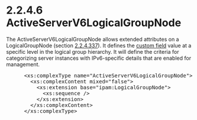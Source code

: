 <html dir="LTR" xmlns:mshelp="http://msdn.microsoft.com/mshelp" xmlns:ddue="http://ddue.schemas.microsoft.com/authoring/2003/5" xmlns:xlink="http://www.w3.org/1999/xlink" xmlns:tool="http://www.microsoft.com/tooltip">
 <body>
 <div id="header">
 <h1 class="heading">2.2.4.6 ActiveServerV6LogicalGroupNode</h1>
 </div>
 <div id="mainSection">
 <div id="mainBody">
 <div id="allHistory" class="saveHistory"></div>
 <div id="sectionSection0" class="section" name="collapseableSection">
 

<p>The ActiveServerV6LogicalGroupNode allows extended
attributes on a LogicalGroupNode (section <a href="e407373b-ff5c-4940-80df-47d6c6dcaabf.md">2.2.4.337</a>). It defines the
<a href="21b4a631-8f28-420f-822f-c5f879d5046e.md#gt_f0c7e650-99fe-413a-9271-3f7ca8199135">custom field</a> value at a
specific level in the logical group hierarchy. It will define the criteria for categorizing
server instances with IPv6-specific details that are enabled for management.</p>

<dl>
<dd>
<div><pre> &lt;xs:complexType name=&quot;ActiveServerV6LogicalGroupNode&quot;&gt;
   &lt;xs:complexContent mixed=&quot;false&quot;&gt;
     &lt;xs:extension base=&quot;ipam:LogicalGroupNode&quot;&gt;
       &lt;xs:sequence /&gt;
     &lt;/xs:extension&gt;
   &lt;/xs:complexContent&gt;
 &lt;/xs:complexType&gt;
</pre></div>
</dd></dl>


 </div>
 </div>
 </div>
 </body>
</html>